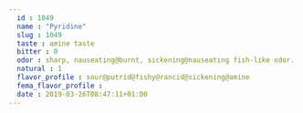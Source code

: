 ```yaml
---
  id : 1049
  name : "Pyridine"
  slug : 1049
  taste : amine taste
  bitter : 0
  odor : sharp, nauseating@burnt, sickening@nauseating fish-like odor.
  natural : 1
  flavor_profile : sour@putrid@fishy@rancid@sickening@amine
  fema_flavor_profile : 
  date : 2019-03-26T08:47:11+01:00
---
```



